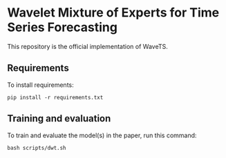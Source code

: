 
# Wavelet Mixture of Experts for Time Series Forecasting

This repository is the official implementation of WaveTS. 

## Requirements

To install requirements:

```setup
pip install -r requirements.txt
```


## Training and evaluation

To train and evaluate the model(s) in the paper, run this command:

```train
bash scripts/dwt.sh
```


